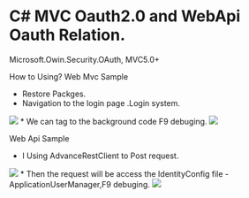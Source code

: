 # C# MVC Oauth2.0 and WebApi Oauth Relation.
Microsoft.Owin.Security.OAuth,
MVC5.0+

How to Using?
Web Mvc Sample
* Restore Packges.
* Navigation to the login page .Login system.
<img src="https://raw.githubusercontent.com/DaqingFeng/Mvc_Webapi_Oauth2.0/master/ScreenShot/MvcLogin.png">
* We can tag to the background code F9 debuging.
<img src="https://raw.githubusercontent.com/DaqingFeng/Mvc_Webapi_Oauth2.0/master/ScreenShot/MvcAction.png">
 
Web Api Sample
 * I Using AdvanceRestClient to Post request.
 <img src="https://raw.githubusercontent.com/DaqingFeng/Mvc_Webapi_Oauth2.0/master/ScreenShot/ApiRequest.png">
 * Then the request will be access the IdentityConfig file -ApplicationUserManager,F9 debuging.
 <img src="https://raw.githubusercontent.com/DaqingFeng/Mvc_Webapi_Oauth2.0/master/ScreenShot/ApiIdentityConfig.png">
